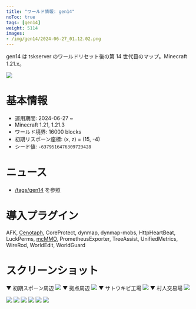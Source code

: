 ```yaml
---
title: "ワールド情報: gen14"
noToc: true
tags: [gen14]
weight: 5114
images:
- /img/gen14/2024-06-27_01.12.02.png
---
```


gen14 は tskserver のワールドリセット後の第 14 世代目のマップ。Minecraft 1.21.x。
<!--more-->

![](/img/gen14/2024-06-27_01.12.02.png)

# 基本情報
- 運用期間: 2024-06-27 ~
- Minecraft 1.21, 1.21.3
- ワールド境界: 16000 blocks
- 初期リスポーン座標: (x, z) = (15, -4)
- シード値: `-6379516476309723428`

# ニュース
- [/tags/gen14](/tags/gen14) を参照

# 導入プラグイン
AFK, [Cenotaph](/plugins/cenotaph), CoreProtect, dynmap, dynmap-mobs, HttpHeartBeat, LuckPerms, [mcMMO](/plugins/mcMMO), PrometheusExporter, TreeAssist, UnifiedMetrics, WireRod, WorldEdit, WorldGuard

# スクリーンショット
▼ 初期スポーン周辺
![](/img/gen14/2024-06-27_01.12.02.png)
▼ 拠点周辺
![](/img/gen14/2024-06-28_22.46.29.png)
▼ サトウキビ工場
![](/img/gen14/2024-06-29_22.49.17.png)
▼ 村人交易場
![](/img/gen14/2024-06-29_22.49.55.png)

![](/img/gen14/2024-11-01_22.41.59.png)
![](/img/gen14/2024-11-01_22.43.53.png)
![](/img/gen14/2024-11-01_22.47.14.png)
![](/img/gen14/2024-11-01_22.47.36.png)
![](/img/gen14/2024-11-01_22.49.59.png)
![](/img/gen14/2024-11-01_22.51.42.png)